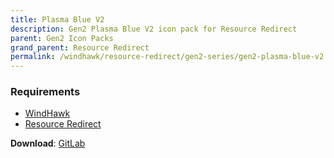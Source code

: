 ```yaml
---
title: Plasma Blue V2
description: Gen2 Plasma Blue V2 icon pack for Resource Redirect
parent: Gen2 Icon Packs
grand_parent: Resource Redirect
permalink: /windhawk/resource-redirect/gen2-series/gen2-plasma-blue-v2
---
```


### Requirements

- [WindHawk][WindHawk]
- [Resource Redirect][ResourceRedirect]

**Download**: [GitLab][GitLab]

<!-- ///////////////////////////////////////////////////////////////////////////////////////////////////////////////////////////////////////////////////// -->

[GitLab]: https://gitlab.com/the-back-room/resource-redirect/-/tree/main/icon-packs/Plasma-Blue-V2

[WindHawk]: https://windhawk.net/
[ResourceRedirect]: https://windhawk.net/mods/icon-resource-redirect

<!-- ///////////////////////////////////////////////////////////////////////////////////////////////////////////////////////////////////////////////////// -->
